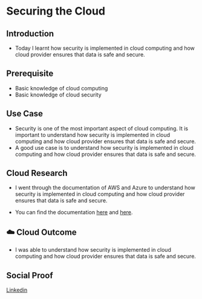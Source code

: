 # Securing the Cloud

## Introduction

- Today I learnt how security is implemented in cloud computing and how cloud provider ensures that data is safe and secure.

## Prerequisite

- Basic knowledge of cloud computing
- Basic knowledge of cloud security

## Use Case

- Security is one of the most important aspect of cloud computing. It is important to understand how security is implemented in cloud computing and how cloud provider ensures that data is safe and secure.
- A good use case is to understand how security is implemented in cloud computing and how cloud provider ensures that data is safe and secure.

## Cloud Research

-  I went through the documentation of AWS and Azure to understand how security is implemented in cloud computing and how cloud provider ensures that data is safe and secure.

- You can find the documentation [here](https://docs.aws.amazon.com/whitepapers/latest/aws-overview/security.html) and [here](https://docs.microsoft.com/en-us/azure/security/fundamentals/introduction).


## ☁️ Cloud Outcome

- I was able to understand how security is implemented in cloud computing and how cloud provider ensures that data is safe and secure.

## Social Proof

[Linkedin](https://www.linkedin.com/feed/update/urn:li:share:7127712143193358337/)
